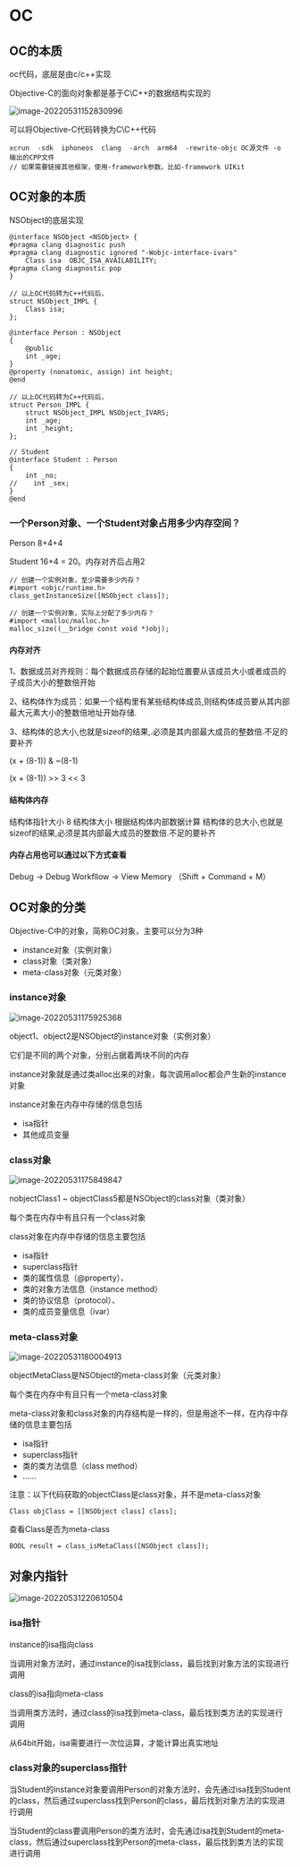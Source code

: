# OC
## OC的本质
oc代码，底层是由c/c++实现

Objective-C的面向对象都是基于C\C++的数据结构实现的

![image-20220531152830996](http://xingyajie.oss-cn-hangzhou.aliyuncs.com/uPic/image-20220531152830996.png)

可以将Objective-C代码转换为C\C++代码

```
xcrun  -sdk  iphoneos  clang  -arch  arm64  -rewrite-objc OC源文件 -o 输出的CPP文件
// 如果需要链接其他框架，使用-framework参数。比如-framework UIKit
```

## OC对象的本质

NSObject的底层实现

```
@interface NSObject <NSObject> {
#pragma clang diagnostic push
#pragma clang diagnostic ignored "-Wobjc-interface-ivars"
    Class isa  OBJC_ISA_AVAILABILITY;
#pragma clang diagnostic pop
}

// 以上OC代码转为C++代码后，
struct NSObject_IMPL {
	Class isa;
};
```

```
@interface Person : NSObject
{
    @public
    int _age;
}
@property (nonatomic, assign) int height;
@end

// 以上OC代码转为C++代码后，
struct Person_IMPL {
	struct NSObject_IMPL NSObject_IVARS;
	int _age;
	int _height;
};

// Student
@interface Student : Person
{
    int _no;
//    int _sex;
}
@end
```

### 一个Person对象、一个Student对象占用多少内存空间？

Person 8+4+4

Student 16+4 = 20。内存对齐后占用2

```
// 创建一个实例对象，至少需要多少内存？
#import <objc/runtime.h>
class_getInstanceSize([NSObject class]);

// 创建一个实例对象，实际上分配了多少内存？
#import <malloc/malloc.h>
malloc_size((__bridge const void *)obj);
```



#### 内存对齐

1、数据成员对⻬规则：每个数据成员存储的起始位置要从该成员大小或者成员的子成员大小的整数倍开始

2、结构体作为成员：如果一个结构里有某些结构体成员,则结构体成员要从其内部最大元素大小的整数倍地址开始存储.

3、结构体的总⼤⼩,也就是sizeof的结果,.必须是其内部最⼤成员的整数倍.不⾜的要补⻬

(x + (8-1)) & ~(8-1)

(x + (8-1)) >> 3 << 3

#### 结构体内存

结构体指针大小 8
结构体大小 根据结构体内部数据计算
结构体的总大小,也就是sizeof的结果,必须是其内部最大成员的整数倍.不足的要补⻬

#### 内存占用也可以通过以下方式查看

Debug -> Debug Workfllow -> View Memory （Shift + Command + M）

## OC对象的分类

Objective-C中的对象，简称OC对象，主要可以分为3种

- instance对象（实例对象）
- class对象（类对象）
- meta-class对象（元类对象） 

### instance对象

![image-20220531175925368](http://xingyajie.oss-cn-hangzhou.aliyuncs.com/uPic/image-20220531175925368.png)

object1、object2是NSObject的instance对象（实例对象）

它们是不同的两个对象，分别占据着两块不同的内存

instance对象就是通过类alloc出来的对象，每次调用alloc都会产生新的instance对象

instance对象在内存中存储的信息包括

- isa指针
- 其他成员变量

### class对象

![image-20220531175849847](http://xingyajie.oss-cn-hangzhou.aliyuncs.com/uPic/image-20220531175849847.png)

nobjectClass1 ~ objectClass5都是NSObject的class对象（类对象）

每个类在内存中有且只有一个class对象

class对象在内存中存储的信息主要包括

- isa指针
- superclass指针
- 类的属性信息（@property）、
- 类的对象方法信息（instance method）
- 类的协议信息（protocol）、
- 类的成员变量信息（ivar）

### meta-class对象

![image-20220531180004913](http://xingyajie.oss-cn-hangzhou.aliyuncs.com/uPic/image-20220531180004913.png)

objectMetaClass是NSObject的meta-class对象（元类对象）

每个类在内存中有且只有一个meta-class对象

meta-class对象和class对象的内存结构是一样的，但是用途不一样，在内存中存储的信息主要包括

- isa指针
- superclass指针
- 类的类方法信息（class method）
- ......

注意：以下代码获取的objectClass是class对象，并不是meta-class对象

```
Class objClass = [[NSObject class] class];
```

查看Class是否为meta-class

```
BOOL result = class_isMetaClass([NSObject class]);
```

## 对象内指针

![image-20220531220610504](http://xingyajie.oss-cn-hangzhou.aliyuncs.com/uPic/image-20220531220610504.png)

### isa指针

instance的isa指向class

当调用对象方法时，通过instance的isa找到class，最后找到对象方法的实现进行调用

class的isa指向meta-class

当调用类方法时，通过class的isa找到meta-class，最后找到类方法的实现进行调用

从64bit开始，isa需要进行一次位运算，才能计算出真实地址

### class对象的superclass指针

当Student的instance对象要调用Person的对象方法时，会先通过isa找到Student的class，然后通过superclass找到Person的class，最后找到对象方法的实现进行调用

当Student的class要调用Person的类方法时，会先通过isa找到Student的meta-class，然后通过superclass找到Person的meta-class，最后找到类方法的实现进行调用

